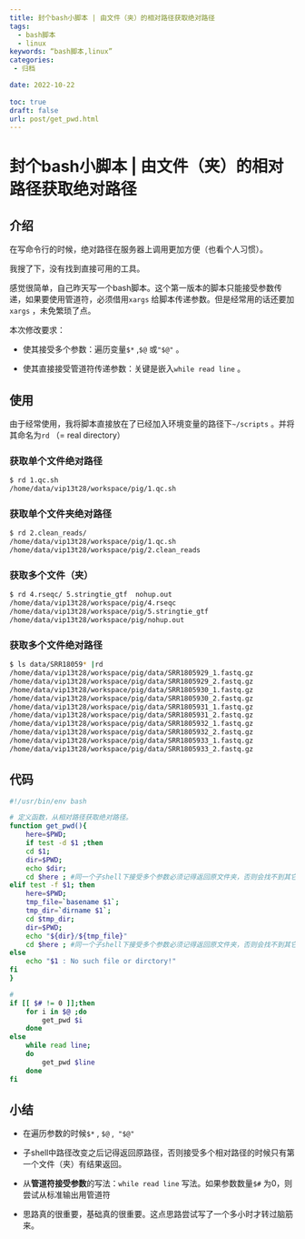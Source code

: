 ```yaml
---
title: 封个bash小脚本 | 由文件（夹）的相对路径获取绝对路径
tags:
  - bash脚本
  - linux
keywords: “bash脚本,linux”
categories:
 - 归档

date: 2022-10-22
  
toc: true
draft: false
url: post/get_pwd.html
---
```


# 封个bash小脚本 | 由文件（夹）的相对路径获取绝对路径

## 介绍

在写命令行的时候，绝对路径在服务器上调用更加方便（也看个人习惯）。

我搜了下，没有找到直接可用的工具。

感觉很简单，自己昨天写一个bash脚本。这个第一版本的脚本只能接受参数传递，如果要使用管道符，必须借用`xargs` 给脚本传递参数。但是经常用的话还要加`xargs` ，未免繁琐了点。

本次修改要求：

- 使其接受多个参数：遍历变量`$*` ,`$@` 或`"$@"` 。

- 使其直接接受管道符传递参数：关键是嵌入`while read line` 。

## 使用

由于经常使用，我将脚本直接放在了已经加入环境变量的路径下`~/scripts` 。并将其命名为`rd` （= real  directory）

### 获取单个文件绝对路径

```sh
$ rd 1.qc.sh
/home/data/vip13t28/workspace/pig/1.qc.sh

```

### 获取单个文件夹绝对路径

```sh
$ rd 2.clean_reads/
/home/data/vip13t28/workspace/pig/1.qc.sh
/home/data/vip13t28/workspace/pig/2.clean_reads
```

### 获取多个文件（夹）

```sh
$ rd 4.rseqc/ 5.stringtie_gtf  nohup.out 
/home/data/vip13t28/workspace/pig/4.rseqc
/home/data/vip13t28/workspace/pig/5.stringtie_gtf
/home/data/vip13t28/workspace/pig/nohup.out

```

### 获取多个文件绝对路径

```sh
$ ls data/SRR18059* |rd
/home/data/vip13t28/workspace/pig/data/SRR1805929_1.fastq.gz
/home/data/vip13t28/workspace/pig/data/SRR1805929_2.fastq.gz
/home/data/vip13t28/workspace/pig/data/SRR1805930_1.fastq.gz
/home/data/vip13t28/workspace/pig/data/SRR1805930_2.fastq.gz
/home/data/vip13t28/workspace/pig/data/SRR1805931_1.fastq.gz
/home/data/vip13t28/workspace/pig/data/SRR1805931_2.fastq.gz
/home/data/vip13t28/workspace/pig/data/SRR1805932_1.fastq.gz
/home/data/vip13t28/workspace/pig/data/SRR1805932_2.fastq.gz
/home/data/vip13t28/workspace/pig/data/SRR1805933_1.fastq.gz
/home/data/vip13t28/workspace/pig/data/SRR1805933_2.fastq.gz

```

## 代码

```sh
#!/usr/bin/env bash

# 定义函数，从相对路径获取绝对路径。
function get_pwd(){
    here=$PWD;
    if test -d $1 ;then
    cd $1;
    dir=$PWD;
    echo $dir;
    cd $here ; #同一个子shell下接受多个参数必须记得返回原文件夹，否则会找不到其它参数的文件（夹）。
elif test -f $1; then
    here=$PWD;
    tmp_file=`basename $1`;
    tmp_dir=`dirname $1`;
    cd $tmp_dir;
    dir=$PWD;
    echo "${dir}/${tmp_file}"
    cd $here ; #同一个子shell下接受多个参数必须记得返回原文件夹，否则会找不到其它参数的文件（夹）。
else 
    echo "$1 : No such file or dirctory!"
fi
}

# 
if [[ $# != 0 ]];then
    for i in $@ ;do
        get_pwd $i
    done
else
    while read line;
    do
        get_pwd $line
    done
fi

```

## 小结

- 在遍历参数的时候`$*` , `$@` ,` "$@"` 

- 子shell中路径改变之后记得返回原路径，否则接受多个相对路径的时候只有第一个文件（夹）有结果返回。

- 从**管道符接受参数**的写法：`while read line` 写法。如果参数数量`$#` 为0，则尝试从标准输出用管道符

- 思路真的很重要，基础真的很重要。这点思路尝试写了一个多小时才转过脑筋来。
